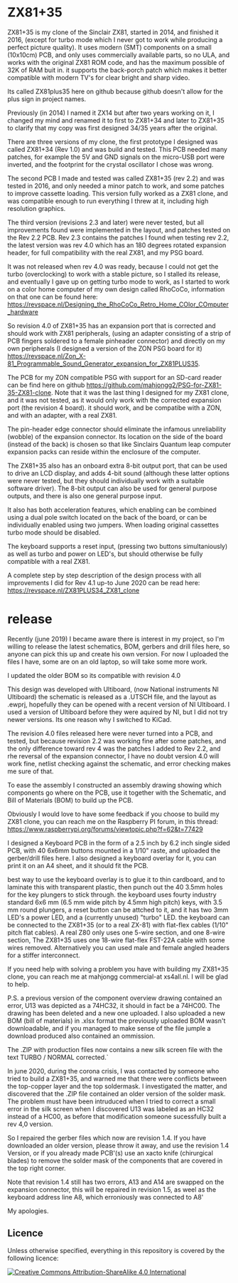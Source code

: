 ZX81+35
====

ZX81+35 is my clone of the Sinclair ZX81, started in 2014, and finished it 2016, (except for turbo mode which I never got to work while producing a perfect picture quality). It uses modern (SMT) components on a small (10x10cm) PCB, and only uses commercially available parts, so no ULA, and works with the original ZX81 ROM code, and has the maximum possible of 32K of RAM buit in. it supports the back-porch patch which makes it better compatible with modern TV's for clear bright and sharp video.

Its called ZX81plus35 here on github because github doesn't allow for the plus sign in project names.

Previously (in 2014) I named it ZX14 but after two years working on it, I changed my mind and renamed it to first to ZX81+34 and later to ZX81+35 to clarify that my copy was first designed 34/35 years after the original.

There are three versions of my clone, the first prototype I designed was called ZX81+34 (Rev 1.0) and was build and tested. This PCB needed many patches, for example the 5V and GND signals on the micro-USB port were inverted, and the footprint for the crystal oscillator I chose was wrong.

The second PCB I made and tested was called ZX81+35 (rev 2.2) and was tested in 2016, and only needed a minor patch to work, and some patches to improve cassette loading. This version fully worked as a ZX81 clone, and was compatible enough to run everything I threw at it, including high resolution graphics.

The third version (revisions 2.3 and later) were never tested, but all improvements found were implemented in the layout, and patches tested on the Rev 2.2 PCB. Rev 2.3 contains the patches I found when testing rev 2.2, the latest version was rev 4.0 which has an 180 degrees rotated expansion header, for full compatibility with the real ZX81, and my PSG board.

It was not released when rev 4.0 was ready, because I could not get the turbo (overclocking) to work with a stable picture, so I stalled its release, and eventually I gave up on getting turbo mode to work, as I started to work on a color home computer of my own design called RhoCoCo, information on that one can be found here:
https://revspace.nl/Designing_the_RhoCoCo_Retro_Home_COlor_COmputer_hardware

So revision 4.0 of ZX81+35 has an expansion port that is corrected and should work with ZX81 peripherals, (using an adapter consisting of a strip of PCB fingers soldered to a female pinheader connector) and directly on my own peripherals (I designed a version of the ZON PSG board for it) https://revspace.nl/Zon_X-81_Programmable_Sound_Generator_expansion_for_ZX81PLUS35. 

The PCB for my ZON compatible PSG with support for an SD-card reader can be find here on github https://github.com/mahjongg2/PSG-for-ZX81-35-ZX81-clone.
Note that it was the last thing I designed for my ZX81 clone, and it was not tested, as it would only work with the corrected expansion port (the revision 4 board).
it should work, and be compatibe with a ZON, and with an adapter, with a real ZX81.

The pin-header edge connector should eliminate the infamous unreliability (wobble) of the expansion connector. Its location on the side of the board (instead of the back) is chosen so that like Sinclairs Quantum leap computer expansion packs can reside within the enclosure of the computer. 

The ZX81+35 also has an onboard extra 8-bit output port, that can be used to drive an LCD display, and adds 4-bit sound (although these latter options were never tested, but they should individually work with a suitable software driver). The 8-bit output can also be used for general purpose outputs, and there is also one general purpose input.

It also has both acceleration features, which enabling can be combined using a dual pole switch located on the back of the board, or can be individually enabled using two jumpers. When loading original cassettes turbo mode should be disabled.

The keyboard supports a reset input, (pressing two buttons simultaniously) as well as turbo and power on LED's, but should otherwise be fully compatible with a real ZX81.

A complete step by step description of the design process with all improvements I did for Rev 4.1 up-to June 2020 can be read here:
https://revspace.nl/ZX81PLUS34_ZX81_clone

release
===
Recently (june 2019) I became aware there is interest in my project, so I'm willing to release the latest schematics, BOM, gerbers and drill files here, so anyone can pick this up and create his own version. For now I uploaded the files I have, some are on an old laptop, so will take some more work.

I updated the older BOM so its compatible with revision 4.0

This design was developed with Ultiboard, (now National instruments NI Ultiboard) the schematic is released as a .UTSCH file, and the layout as .ewprj, hopefully they can be opened with a recent version of NI Ultiboard. I used a version of Ultiboard before they were aquired by NI, but I did not try newer versions. Its one reason why I switched to KiCad.

The revision 4.0 files released here were never turned into a PCB, and tested, but because revision 2.2 was working fine after some patches, and the only difference toward rev 4 was the patches I added to Rev 2.2, and rhe reversal of the expansion connector, I have no doubt version 4.0 will work fine, netlist checking against the schematic, and error checking makes me sure of that.

To ease the assembly I constructed an assembly drawing showing which components go where on the PCB, use it together with the Schematic, and Bill of Materials (BOM) to build up the PCB.

Obviously I would love to have some feedback if you choose to build my ZX81 clone, you can reach me on the Raspberry PI forum, in this thread:
https://www.raspberrypi.org/forums/viewtopic.php?f=62&t=77429

I designed a Keyboard PCB in the form of a 2.5 inch by 6.2 inch single sided PCB, with 40 6x6mm buttons mounted in a 1/10" raste, and uploaded the gerber/drill files here.
I also designed a keyboard overlay for it, you can print it on an A4 sheet, and it should fit the PCB.

best way to use the keyboard overlay is to glue it to thin cardboard, and to laminate this with transparent plastic, then punch out the 40 3.5mm holes for the key plungers to stick through. the keyboard uses fourty industry standard 6x6 mm (6.5 mm wide pitch by 4.5mm high pitch) keys, with 3.5 mm round plungers, a reset button can be attched to it, and it has two 3mm LED's a power LED, and a (currently unused) "turbo" LED.
the keyboard can be connected to the ZX81+35 (or to a real ZX-81) with flat-flex cables (1/10" pitch flat cables).
A real Z80 only uses one 5-wire section, and one 8-wire section, The ZX81+35 uses one 18-wire flat-flex FST-22A cable with some wires removed. Alternatively you can used male and female angled headers for a stiffer interconnect.

If you need help with solving a problem you have with building my ZX81+35 clone, you can reach me at mahjongg commercial-at xs4all.nl. I will be glad to help.

P.S. a previous version of the component overview drawing contained an error, U13 was depicted as a 74HC32, it should in fact be a 74HC00. The drawing has been deleted and a new one uploaded.
I also uploaded a new BOM (bill of materials) in .xlsx format the previously uploaded BOM wasn't downloadable, and if you managed to make sense of the file jumple a download produced also contained an ommission.

The .ZIP with production files now contains a new silk screen file with the text TURBO / NORMAL corrected.`

In june 2020, during the corona crisis, I was contacted by someone who tried to build a ZX81+35, and warned me that there were conflicts between the top-copper layer and the top soldermask. I investigated the matter, and discovered that the .ZIP file contained an older version of the solder mask.
The problem must have been intruduced when I tried to correct a small error in the silk screen when I discovered U13 was labeled as an HC32 instead of a HC00, as before that modification someone sucessfully built a rev 4,0 version.

So I repaired the gerber files which now are revision 1.4. If you have downloaded an older version, please throw it away, and use the revision 1.4 Version, or if you already made PCB'(s) use an xacto knife (chirurgical blades) to remove the solder mask of the components that are covered in the top right corner.

Note that revision 1.4 still has two errors, A13 and A14 are swapped on the expansion connector, this will be repaired in revision 1.5, as weel as the keyboard address line A8, which erroniously was connected to A8'

My apologies.

## Licence

Unless otherwise specified, everything in this repository is covered by the following licence:

[![Creative Commons Attribution-ShareAlike 4.0 International](http://i.creativecommons.org/l/by-sa/4.0/88x31.png)](http://creativecommons.org/licenses/by-sa/4.0/)

